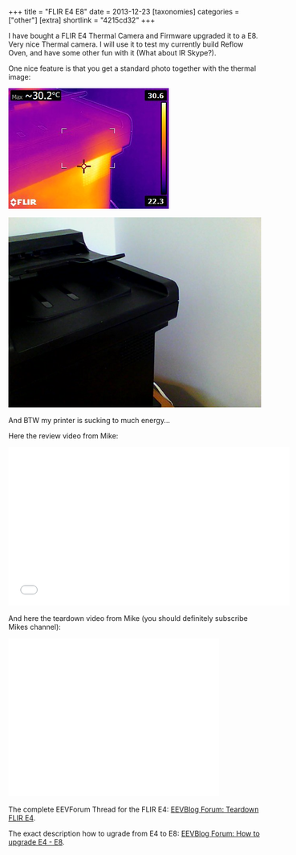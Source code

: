 +++
title = "FLIR E4 E8"
date = 2013-12-23
[taxonomies]
categories = ["other"]
[extra]
shortlink = "4215cd32"
+++

I have bought a FLIR E4 Thermal Camera and Firmware upgraded it to a E8. Very nice Thermal camera. I will use it to test my currently build Reflow Oven,
and have some other fun with it (What about IR Skype?).

<!-- more -->

One nice feature is that you get a standard photo together with the thermal image:

![Printer Thermal Image](Printer_Thermal.jpg)

![Printer ](Printer_Photo.jpg)

And BTW my printer is sucking to much energy...

Here the review video from Mike:

<iframe width="560" height="315" src="//www.youtube.com/embed/C3YksbvYnKY" frameborder="0" allowfullscreen></iframe>

And here the teardown video from Mike (you should definitely subscribe Mikes channel):

<iframe width="420" height="315" src="//www.youtube.com/embed/NtqUE67BUDI" frameborder="0" allowfullscreen></iframe>

The complete EEVForum Thread for the FLIR E4:
[EEVBlog Forum: Teardown FLIR E4](https://www.eevblog.com/forum/testgear/flir-e4-thermal-imaging-camera-teardown/).

The exact description how to ugrade from E4 to E8:
[EEVBlog Forum: How to upgrade E4 - E8](https://www.eevblog.com/forum/testgear/flir-e4-thermal-imaging-camera-teardown/msg321956/#msg321956).

